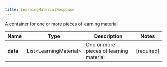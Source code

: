 ```yaml
---
title: LearningMaterialResponse
---
```




A container for one or more pieces of learning material

| Name | Type | Description | Notes |
|------------ | ------------- | ------------- | -------------|
| **data** | List&lt;LearningMaterial&gt; | One or more pieces of learning material | [required]  |
